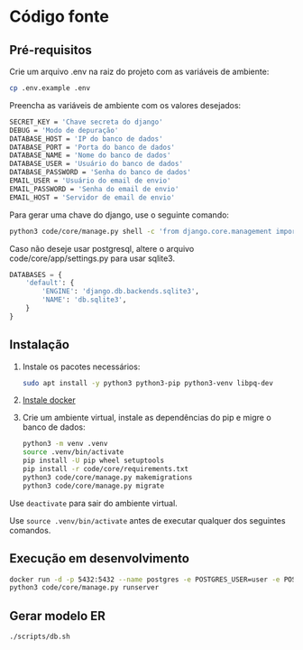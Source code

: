# Código fonte

## Pré-requisitos

Crie um arquivo .env na raiz do projeto com as variáveis de ambiente:

```bash
cp .env.example .env
```

Preencha as variáveis de ambiente com os valores desejados:

```bash
SECRET_KEY = 'Chave secreta do django'
DEBUG = 'Modo de depuração'
DATABASE_HOST = 'IP do banco de dados'
DATABASE_PORT = 'Porta do banco de dados'
DATABASE_NAME = 'Nome do banco de dados'
DATABASE_USER = 'Usuário do banco de dados'
DATABASE_PASSWORD = 'Senha do banco de dados'
EMAIL_USER = 'Usuário do email de envio'
EMAIL_PASSWORD = 'Senha do email de envio'
EMAIL_HOST = 'Servidor de email de envio'
```

Para gerar uma chave do django, use o seguinte comando:

```bash
python3 code/core/manage.py shell -c 'from django.core.management import utils; print(utils.get_random_secret_key())'
```

Caso não deseje usar postgresql, altere o arquivo code/core/app/settings.py para usar sqlite3.

```python
DATABASES = {
    'default': {
        'ENGINE': 'django.db.backends.sqlite3',
        'NAME': 'db.sqlite3',
    }
}
```

## Instalação

1. Instale os pacotes necessários:

    ```bash
    sudo apt install -y python3 python3-pip python3-venv libpq-dev
    ```

2. [Instale docker](https://docs.docker.com/engine/install/)

3. Crie um ambiente virtual, instale as dependências do pip e migre o banco de dados:

    ```bash
    python3 -m venv .venv
    source .venv/bin/activate
    pip install -U pip wheel setuptools
    pip install -r code/core/requirements.txt
    python3 code/core/manage.py makemigrations
    python3 code/core/manage.py migrate
    ```

Use `deactivate` para sair do ambiente virtual.

Use `source .venv/bin/activate` antes de executar qualquer dos seguintes comandos.

## Execução em desenvolvimento

```bash
docker run -d -p 5432:5432 --name postgres -e POSTGRES_USER=user -e POSTGRES_PASSWORD=senha postgres
python3 code/core/manage.py runserver
```

## Gerar modelo ER

```bash
./scripts/db.sh
```
